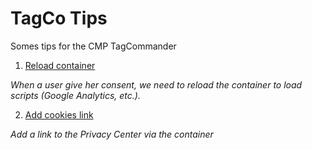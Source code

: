 # TagCo Tips
Somes tips for the CMP TagCommander

1) [Reload container](reload-container.md)

*When a user give her consent, we need to reload the container to load scripts (Google Analytics, etc.).*


2) [Add cookies link](add-cookies-link.md)

*Add a link to the Privacy Center via the container*
